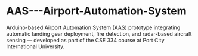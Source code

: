 # AAS---Airport-Automation-System
Arduino-based Airport Automation System (AAS) prototype integrating automatic landing gear deployment, fire detection, and radar-based aircraft sensing — developed as part of the CSE 334 course at Port City International University.

